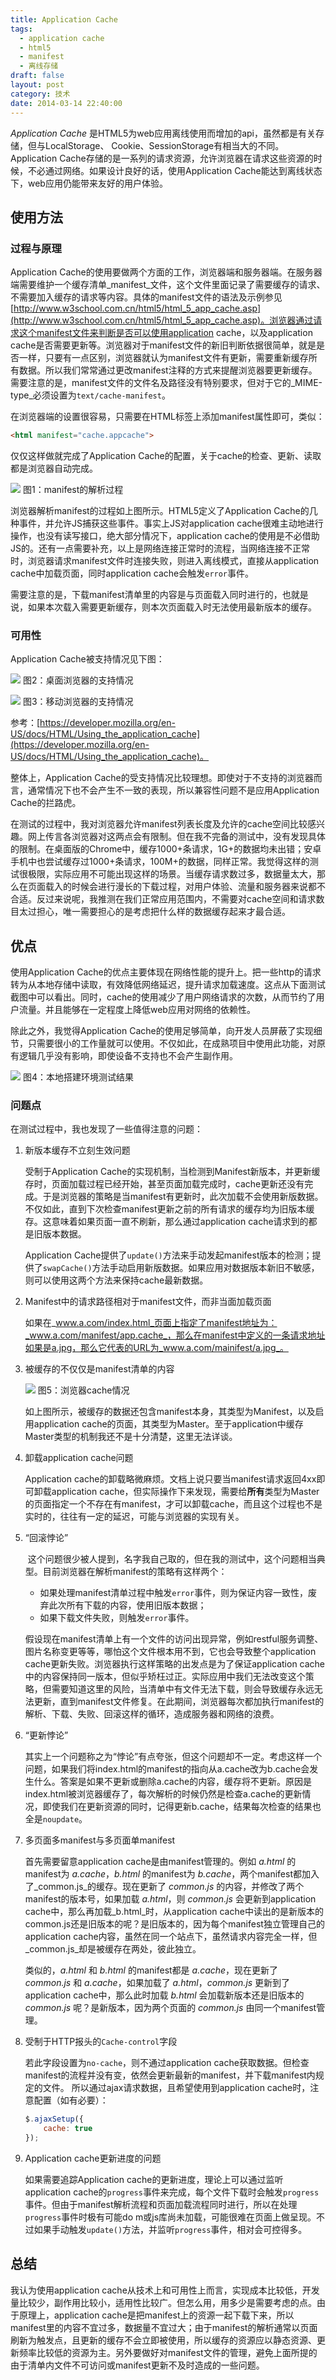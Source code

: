 ```yaml
---
title: Application Cache
tags:
  - application cache
  - html5
  - manifest
  - 离线存储
draft: false
layout: post
category: 技术
date: 2014-03-14 22:40:00
---
```


_Application Cache_ 是HTML5为web应用离线使用而增加的api，虽然都是有关存储，但与LocalStorage、 Cookie、SessionStorage有相当大的不同。Application Cache存储的是一系列的请求资源，允许浏览器在请求这些资源的时候，不必通过网络。如果设计良好的话，使用Application Cache能达到离线状态下，web应用仍能带来友好的用户体验。

## 使用方法

### 过程与原理

Application Cache的使用要做两个方面的工作，浏览器端和服务器端。在服务器端需要维护一个缓存清单_manifest_文件，这个文件里面记录了需要缓存的请求、不需要加入缓存的请求等内容。具体的manifest文件的语法及示例参见[http://www.w3school.com.cn/html5/html_5_app_cache.asp](http://www.w3school.com.cn/html5/html_5_app_cache.asp)。浏览器通过请求这个manifest文件来判断是否可以使用application cache，以及application cache是否需要更新等。浏览器对于manifest文件的新旧判断依据很简单，就是是否一样，只要有一点区别，浏览器就认为manifest文件有更新，需要重新缓存所有数据。所以我们常常通过更改manifest注释的方式来提醒浏览器要更新缓存。需要注意的是，manifest文件的文件名及路径没有特别要求，但对于它的_MIME-type_必须设置为`text/cache-manifest`。

在浏览器端的设置很容易，只需要在HTML标签上添加manifest属性即可，类似：

```html
<html manifest="cache.appcache">
```

仅仅这样做就完成了Application Cache的配置，关于cache的检查、更新、读取都是浏览器自动完成。

![](./applicationcache/flow.png)
图1：manifest的解析过程

浏览器解析manifest的过程如上图所示。HTML5定义了Application Cache的几种事件，并允许JS捕获这些事件。事实上JS对application cache很难主动地进行操作，也没有读写接口，绝大部分情况下，application cache的使用是不必借助JS的。还有一点需要补充，以上是网络连接正常时的流程，当网络连接不正常时，浏览器请求manifest文件时连接失败，则进入离线模式，直接从application cache中加载页面，同时application cache会触发`error`事件。

需要注意的是，下载manifest清单里的内容是与页面载入同时进行的，也就是说，如果本次载入需要更新缓存，则本次页面载入时无法使用最新版本的缓存。

### 可用性

Application Cache被支持情况见下图：

![](./applicationcache/pc.png)
图2：桌面浏览器的支持情况

![](./applicationcache/mobile.png)
图3：移动浏览器的支持情况

参考：[https://developer.mozilla.org/en-US/docs/HTML/Using_the_application_cache](https://developer.mozilla.org/en-US/docs/HTML/Using_the_application_cache)。

整体上，Application Cache的受支持情况比较理想。即使对于不支持的浏览器而言，通常情况下也不会产生不一致的表现，所以兼容性问题不是应用Application Cache的拦路虎。

在测试的过程中，我对浏览器允许manifest列表长度及允许的cache空间比较感兴趣。网上传言各浏览器对这两点会有限制。但在我不完备的测试中，没有发现具体的限制。在桌面版的Chrome中，缓存1000+条请求，1G+的数据均未出错；安卓手机中也尝试缓存过1000+条请求，100M+的数据，同样正常。我觉得这样的测试很极限，实际应用不可能出现这样的场景。当缓存请求数过多，数据量太大，那么在页面载入的时候会进行漫长的下载过程，对用户体验、流量和服务器来说都不合适。反过来说呢，我推测在我们正常应用范围内，不需要对cache空间和请求数目太过担心，唯一需要担心的是考虑把什么样的数据缓存起来才最合适。

## 优点

使用Application Cache的优点主要体现在网络性能的提升上。把一些http的请求转为从本地存储中读取，有效降低网络延迟，提升请求加载速度。这点从下面测试截图中可以看出。同时，cache的使用减少了用户网络请求的次数，从而节约了用户流量。并且能够在一定程度上降低web应用对网络的依赖性。

除此之外，我觉得Application Cache的使用足够简单，向开发人员屏蔽了实现细节，只需要很小的工作量就可以使用。不仅如此，在成熟项目中使用此功能，对原有逻辑几乎没有影响，即使设备不支持也不会产生副作用。  

![](./applicationcache/result.png)
图4：本地搭建环境测试结果

### 问题点

在测试过程中，我也发现了一些值得注意的问题：

1. 新版本缓存不立刻生效问题

    受制于Application Cache的实现机制，当检测到Manifest新版本，并更新缓存时，页面加载过程已经开始，甚至页面加载完成时，cache更新还没有完成。于是浏览器的策略是当manifest有更新时，此次加载不会使用新版数据。不仅如此，直到下次检查manifest更新之前的所有请求的缓存均为旧版本缓存。这意味着如果页面一直不刷新，那么通过application cache请求到的都是旧版本数据。

    Application Cache提供了`update()`方法来手动发起manifest版本的检测；提供了`swapCache()`方法手动启用新版数据。如果应用对数据版本新旧不敏感，则可以使用这两个方法来保持cache最新数据。

2.  Manifest中的请求路径相对于manifest文件，而非当面加载页面

    如果在_www.a.com/index.html_页面上指定了manifest地址为：_www.a.com/manifest/app.cache_，那么在manifest中定义的一条请求地址如果是a.jpg，那么它代表的URL为_www.a.com/mainifest/a.jpg_。

3.  被缓存的不仅仅是manifest清单的内容  

    ![](./applicationcache/chrome.png)
    图5：浏览器cache情况

    如上图所示，被缓存的数据还包含manifest本身，其类型为Manifest，以及启用application cache的页面，其类型为Master。至于application中缓存Master类型的机制我还不是十分清楚，这里无法详谈。

4.  卸载application cache问题

    Application cache的卸载略微麻烦。文档上说只要当manifest请求返回4xx即可卸载application cache，但实际操作下来发现，需要给**所有**类型为Master的页面指定一个不存在有manifest，才可以卸载cache，而且这个过程也不是实时的，往往有一定的延迟，可能与浏览器的实现有关。

5.  “回滚悖论”

     这个问题很少被人提到，名字我自己取的，但在我的测试中，这个问题相当典型。目前浏览器在解析manifest的策略有这样两个：

    * 如果处理manifest清单过程中触发`error`事件，则为保证内容一致性，废弃此次所有下载的内容，使用旧版本数据；
    * 如果下载文件失败，则触发`error`事件。

    假设现在manifest清单上有一个文件的访问出现异常，例如restful服务调整、图片名称变更等等，哪怕这个文件根本用不到，它也会导致整个application cache更新失败。浏览器执行这样策略的出发点是为了保证application cache中的内容保持同一版本，但似乎矫枉过正。实际应用中我们无法改变这个策略，但需要知道这里的风险，当清单中有文件无法下载，则会导致缓存永远无法更新，直到manifest文件修复。在此期间，浏览器每次都加执行manifest的解析、下载、失败、回滚这样的循环，造成服务器和网络的浪费。

6.  “更新悖论”

    其实上一个问题称之为“悖论”有点夸张，但这个问题却不一定。考虑这样一个问题，如果我们将index.html的manifest的指向从a.cache改为b.cache会发生什么。答案是如果不更新或删除a.cache的内容，缓存将不更新。原因是index.html被浏览器缓存了，每次解析的时候仍然是检查a.cache的更新情况，即使我们在更新资源的同时，记得更新b.cache，结果每次检查的结果也全是`noupdate`。

7.  多页面多manifest与多页面单manifest

    首先需要留意application cache是由manifest管理的。例如 _a.html_ 的manifest为 _a.cache_，_b.html_ 的manifest为 _b.cache_，两个manifest都加入了_common.js_的缓存。现在更新了 _common.js_ 的内容，并修改了两个manifest的版本号，如果加载 _a.html_，则 _common.js_ 会更新到application cache中，那么再加载_b.html_时，从application cache中读出的是新版本的common.js还是旧版本的呢？是旧版本的，因为每个manifest独立管理自己的application cache内容，虽然在同一个站点下，虽然请求内容完全一样，但 _common.js_却是被缓存在两处，彼此独立。

     类似的，_a.html_ 和 _b.html_ 的manifest都是 _a.cache_，现在更新了 _common.js_ 和 _a.cache_，如果加载了 _a.html_，_common.js_ 更新到了application cache中，那么此时加载 _b.html_ 会加载新版本还是旧版本的 _common.js_ 呢？是新版本，因为两个页面的 _common.js_ 由同一个manifest管理。

8.  受制于HTTP报头的`Cache-control`字段

    若此字段设置为`no-cache`，则不通过application cache获取数据。但检查manifest的流程并没有变，依然会更新最新的manifest，并下载manifest内规定的文件。
    所以通过ajax请求数据，且希望使用到application cache时，注意配置（如有必要）：

    ```js
    $.ajaxSetup({
        cache: true
    });
    ```

9.  Application cache更新进度的问题

    如果需要追踪Application cache的更新进度，理论上可以通过监听application cache的`progress`事件来完成，每个文件下载时会触发`progress`事件。但由于manifest解析流程和页面加载流程同时进行，所以在处理`progress`事件时极有可能do
    m或js库尚未加载，可能很难在页面上做呈现。不过如果手动触发`update()`方法，并监听`progress`事件，相对会可控得多。

## 总结

我认为使用application cache从技术上和可用性上而言，实现成本比较低，开发量比较少，副作用比较小，适用性比较广。但怎么用，用多少是需要考虑的点。由于原理上，application cache是把manifest上的资源一起下载下来，所以manifest里的内容不宜过多，数据量不宜过大；由于manifest的解析通常以页面刷新为触发点，且更新的缓存不会立即被使用，所以缓存的资源应以静态资源、更新频率比较低的资源为主。另外要做好对manifest文件的管理，避免上面所提的由于清单内文件不可访问或manifest更新不及时造成的一些问题。
